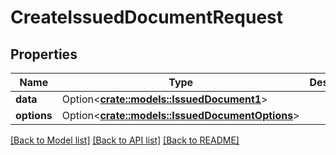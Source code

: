 # CreateIssuedDocumentRequest

## Properties

Name | Type | Description | Notes
------------ | ------------- | ------------- | -------------
**data** | Option<[**crate::models::IssuedDocument1**](IssuedDocument_1.md)> |  | [optional]
**options** | Option<[**crate::models::IssuedDocumentOptions**](IssuedDocumentOptions.md)> |  | [optional]

[[Back to Model list]](../README.md#documentation-for-models) [[Back to API list]](../README.md#documentation-for-api-endpoints) [[Back to README]](../README.md)


